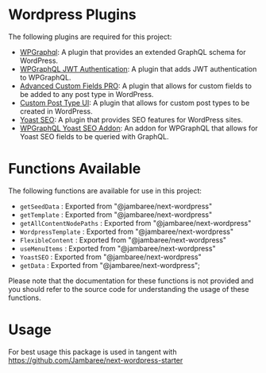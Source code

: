 # Wordpress Plugins

The following plugins are required for this project:

- [WPGraphql](https://wordpress.org/plugins/wp-graphql/): A plugin that provides an extended GraphQL schema for WordPress.
- [WPGraphQL JWT Authentication](https://github.com/wp-graphql/wp-graphql-jwt-authentication): A plugin that adds JWT authentication to WPGraphQL.
- [Advanced Custom Fields PRO](https://www.advancedcustomfields.com/pro/): A plugin that allows for custom fields to be added to any post type in WordPress.
- [Custom Post Type UI](https://wordpress.org/plugins/custom-post-type-ui/): A plugin that allows for custom post types to be created in WordPress.
- [Yoast SEO](https://wordpress.org/plugins/wordpress-seo/): A plugin that provides SEO features for WordPress sites.
- [WPGraphQL Yoast SEO Addon](https://wordpress.org/plugins/add-wpgraphql-seo/): An addon for WPGraphQL that allows for Yoast SEO fields to be queried with GraphQL.

# Functions Available

The following functions are available for use in this project:

- `getSeedData` : Exported from "@jambaree/next-wordpress"
- `getTemplate` : Exported from "@jambaree/next-wordpress"
- `getAllContentNodePaths` : Exported from "@jambaree/next-wordpress"
- `WordpressTemplate` : Exported from "@jambaree/next-wordpress"
- `FlexibleContent` : Exported from "@jambaree/next-wordpress"
- `useMenuItems` : Exported from "@jambaree/next-wordpress"
- `YoastSEO` : Exported from "@jambaree/next-wordpress"
- `getData` : Exported from "@jambaree/next-wordpress";

Please note that the documentation for these functions is not provided and you should refer to the source code for understanding the usage of these functions.

# Usage

For best usage this package is used in tangent with https://github.com/Jambaree/next-wordpress-starter

